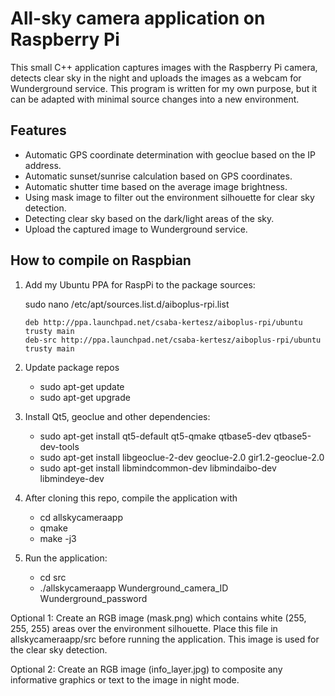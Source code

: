 # All-sky camera application on Raspberry Pi

This small C++ application captures images with the Raspberry Pi camera,
detects clear sky in the night and uploads the images as a webcam for Wunderground service.
This program is written for my own purpose, but it can be adapted with minimal source changes into a
new environment.

## Features

* Automatic GPS coordinate determination with geoclue based on the IP address.
* Automatic sunset/sunrise calculation based on GPS coordinates.
* Automatic shutter time based on the average image brightness.
* Using mask image to filter out the environment silhouette for clear sky detection.
* Detecting clear sky based on the dark/light areas of the sky.
* Upload the captured image to Wunderground service.

## How to compile on Raspbian

1. Add my Ubuntu PPA for RaspPi to the package sources:

   sudo nano /etc/apt/sources.list.d/aiboplus-rpi.list
   ```
   deb http://ppa.launchpad.net/csaba-kertesz/aiboplus-rpi/ubuntu trusty main
   deb-src http://ppa.launchpad.net/csaba-kertesz/aiboplus-rpi/ubuntu trusty main
   ```

2. Update package repos

   - sudo apt-get update
   - sudo apt-get upgrade
   
3. Install Qt5, geoclue and other dependencies:

   - sudo apt-get install qt5-default qt5-qmake qtbase5-dev qtbase5-dev-tools
   - sudo apt-get install libgeoclue-2-dev geoclue-2.0 gir1.2-geoclue-2.0
   - sudo apt-get install libmindcommon-dev libmindaibo-dev libmindeye-dev

4. After cloning this repo, compile the application with

   - cd allskycameraapp
   - qmake
   - make -j3

5. Run the application:

   - cd src
   - ./allskycameraapp Wunderground_camera_ID Wunderground_password

Optional 1: Create an RGB image (mask.png) which contains white (255, 255, 255) areas over the environment silhouette.
Place this file in allskycameraapp/src before running the application. This image is used for the clear sky detection.

Optional 2: Create an RGB image (info_layer.jpg) to composite any informative graphics or text to the image in night mode.
